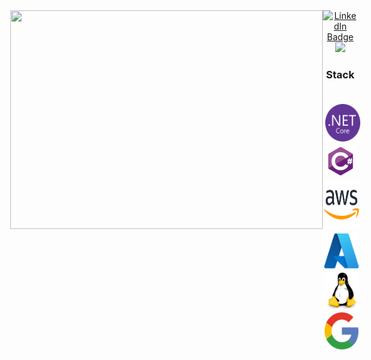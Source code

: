 <div style="text-align: center;">
<div style="display: flex; justify-content: center; align-items: flex-start; space-around:0">
 <img height="350em" width="500em" src="https://github-readme-stats.vercel.app/api/top-langs/?username=jeffdev7&layout=donut&theme=dark/&hide=css,html,hack,scss,smalltalk,Qmake,handleBars,php,python,c,java"/>
        <!-- <img height="300em" width="350em" src="https://github-readme-stats.vercel.app/api?username=jeffdev7&show_icons=true&theme=transparent&hide=contribs,issues,stars"/> -->
<div/>
  <div id="badges">
  <a target='_blank' href="https://www.linkedin.com/in/alves-jefferson/">
    <img src="https://img.shields.io/badge/LinkedIn-blue?style=for-the-badge&logo=linkedin&logoColor=white" alt="LinkedIn Badge"/>
  </a>
     <a target="_blank" href="https://instagram.com/jago_dev/" alt="Instagram"><img src="https://img.shields.io/badge/Instagram-E4405F?style=for-the-badge&logo=instagram&logoColor=white" /></a>
</div>
<div>

</div>
<h3>Stack</h2>
<br/>
  <img src="https://raw.githubusercontent.com/devicons/devicon/master/icons/dotnetcore/dotnetcore-original.svg" alt="dotNetCore" height="60" style="vertical-align:top; margin:4px"> 
  <img src="https://raw.githubusercontent.com/devicons/devicon/master/icons/csharp/csharp-original.svg" alt="csharp" height="47" style="vertical-align:top; margin:4px">  
  <img src="https://github.com/devicons/devicon/blob/master/icons/amazonwebservices/amazonwebservices-original-wordmark.svg" height="80" width="100" style="vertical-align:top; margin:2px"/>
  <img src="https://github.com/devicons/devicon/blob/master/icons/azure/azure-original.svg"  height="60" width="80" style="vertical-align:top; margin:2px"/>
  <img src="https://github.com/devicons/devicon/blob/master/icons/linux/linux-original.svg"  height="60" width="70" style="vertical-align:top; margin:2px"/>
  <img src="https://github.com/devicons/devicon/blob/master/icons/google/google-original.svg" height="60" width="70" style="vertical-align:top; margin:2px"/>

          

<!-- ### 🧰🌱Learning
 <img src="https://raw.githubusercontent.com/abrahamcalf/programming-languages-logos/master/src/java/java.svg" height="49"/>
</div>
<!--
**jeffdev7/jeffdev7** is a ✨ _special_ ✨ repository because its `README.md` (this file) appears on your GitHub profile.


- 🔭 I’m currently working on ...
- 📫 How to reach me: ...
- ⚡ Fun fact: ...

<img height="250em" src="https://github-readme-stats.vercel.app/api/top-langs/?username=jeffdev7&theme=dark/&hide=html"/>
 
-->
